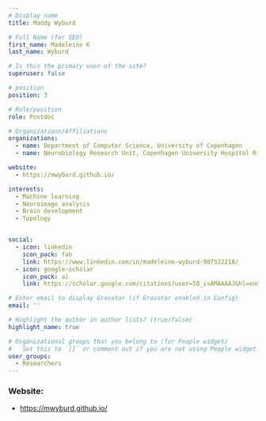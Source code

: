 ```yaml
---
# Display name
title: Maddy Wyburd

# Full Name (for SEO)
first_name: Madeleine K 
last_name: Wyburd

# Is this the primary user of the site?
superuser: false

# position
position: 3

# Role/position
role: Postdoc

# Organizations/Affiliations
organizations:
  - name: Department of Computer Science, University of Copenhagen
  - name: Neurobiology Research Unit, Copenhagen University Hospital Rigshospitalet

website:
  - https://mwyburd.github.io/

interests:
  - Machine learning
  - Neuroimage analysis
  - Brain development
  - Topology


social:
  - icon: linkedin
    icon_pack: fab
    link: https://www.linkedin.com/in/madeleine-wyburd-907522218/
  - icon: google-scholar
    icon_pack: ai
    link: https://scholar.google.com/citations?user=58_isAMAAAAJ&hl=en&oi=ao

# Enter email to display Gravatar (if Gravatar enabled in Config)
email: ''

# Highlight the author in author lists? (true/false)
highlight_name: true

# Organizational groups that you belong to (for People widget)
#   Set this to `[]` or comment out if you are not using People widget.
user_groups:
  - Researchers
---
```

### Website:
- https://mwyburd.github.io/